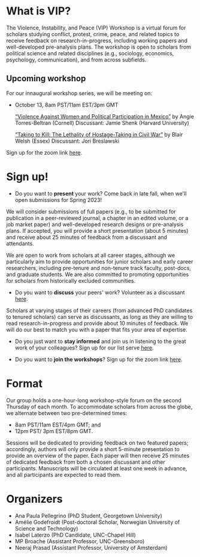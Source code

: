 # What is VIP?

The Violence, Instability, and Peace (VIP) Workshop is a virtual forum for scholars studying conflict, protest, crime, peace, and related topics to receive feedback on research-in-progress, including working papers and well-developed pre-analysis plans. The workshop is open to scholars from political science and related disciplines (e.g., sociology, economics, psychology, communication), and from across subfields. 

## Upcoming workshop

For our innaugural workshop series, we will be meeting on:
- October 13, 8am PST/11am EST/3pm GMT 

    [“Violence Against Women and Political Participation in Mexico”](https://drive.google.com/file/d/1Zsf0p7SwsbOQk1kaGJ77DHD1addTRnQx/view?usp=sharing) by Angie Torres-Beltran (Cornell)
    Discussant: Jamie Shenk (Harvard University)
    
    [“Taking to Kill: The Lethality of Hostage-Taking in Civil War”](https://drive.google.com/file/d/1L3wQZAGgqMSdapc5dl46tmAJSi3ZCvHC/view?usp=sharing) by Blair Welsh (Essex)
    Discussant: Jori Breslawski
    
Sign up for the zoom link [here](https://georgetown.zoom.us/meeting/register/tJ0pc-qgrD8sGdd1KBBtvH583bRd_SVHoQge).


# Sign up!

- Do you want to **present** your work? Come back in late fall, when we'll open submissions for Spring 2023!

We will consider submissions of full papers (e.g., to be submitted for publication in a peer-reviewed journal, a chapter in an edited volume, or a job market paper) and well-developed research designs or pre-analysis plans. If accepted, you will provide a short presentation (about 5 minutes) and receive about 25 minutes of feedback from a discussant and attendants.

We are open to work from scholars at all career stages, although we particularly aim to provide opportunities for junior scholars and early career researchers, including pre-tenure and non-tenure track faculty, post-docs, and graduate students. We are also committed to promoting opportunities for scholars from historically excluded communities.


- Do you want to **discuss** your peers' work? Volunteer as a discussant [here](https://forms.gle/BVLyRLWQuZ6XSkER7). 

Scholars at varying stages of their careers (from advanced PhD candidates to tenured scholars) can serve as discussants, as long as they are willing to read research-in-progress and provide about 10 minutes of feedback. We will do our best to match you with a paper that fits your area of expertise.


- Do you just want to **stay informed** and join us in listening to the great work of your colleagues? Sign up for our list serve [here](https://forms.gle/XyMUkb5W9faWTHh97).


- Do you want to **join the workshops**? Sign up for the zoom link [here](https://georgetown.zoom.us/meeting/register/tJ0pc-qgrD8sGdd1KBBtvH583bRd_SVHoQge).


# Format

Our group holds a one-hour-long workshop-style forum on the second Thursday of each month. To accommodate scholars from across the globe, we alternate between two pre-determined times: 
- 8am PST/11am EST/4pm GMT; and 
- 12pm PST/ 3pm EST/8pm GMT.

Sessions will be dedicated to providing feedback on two featured papers; accordingly, authors will only provide a short 5-minute presentation to provide an overview of the paper. Each paper will then receive 25 minutes of dedicated feedback from both a chosen discussant and other participants. Manuscripts will be circulated at least one week in advance, and all participants are expected to read them.


# Organizers

- Ana Paula Pellegrino (PhD Student, Georgetown University)
- Amélie Godefroidt (Post-doctoral Scholar, Norwegian University of Science and Technology) 
- Isabel Laterzo (PhD Candidate, UNC-Chapel Hill)
- MP Broache (Assistant Professor, UNC-Greensboro)
- Neeraj Prasad (Assistant Professor, University of Amsterdam)

